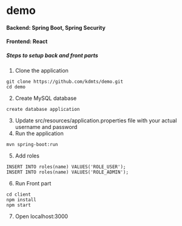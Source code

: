 # demo
#### Backend: Spring Boot, Spring Security 
#### Frontend: React

##### Steps to setup back and front parts

1. Clone the application <br>
```
git clone https://github.com/kdmts/demo.git
cd demo
```

2. Create MySQL database
```
create database application
```
3. Update src/resources/application.properties file with your actual username and password
4. Run the application 
```
mvn spring-boot:run
```
5. Add roles
```
INSERT INTO roles(name) VALUES('ROLE_USER');
INSERT INTO roles(name) VALUES('ROLE_ADMIN');
```
6. Run Front part
```
cd client
npm install
npm start
```
7. Open localhost:3000


